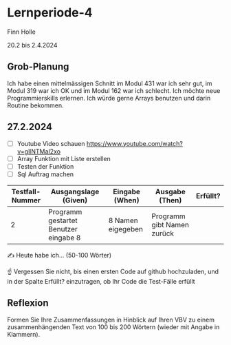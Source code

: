 # Lernperiode-4

Finn Holle

20.2 bis 2.4.2024

## Grob-Planung
Ich habe einen mittelmässigen Schnitt im Modul 431 war ich sehr gut, im Modul 319 war ich OK und im Modul 162 war ich schlecht. Ich möchte neue Programmierskills erlernen.
Ich würde gerne Arrays benutzen und darin Routine bekommen.

## 27.2.2024
- [ ] Youtube Video schauen https://www.youtube.com/watch?v=gllNTMaI2xo
- [ ] Array Funktion mit Liste erstellen
- [ ] Testen der Funktion
- [ ] Sql Auftrag machen

| Testfall-Nummer	| Ausgangslage (Given) | Eingabe (When)	| Ausgabe (Then)	| Erfüllt? |
| ----------------| ---------------------| ---------------| ----------------|----------|
|2  | Programm gestartet Benutzer eingabe 8| 8 Namen eigegeben| Programm gibt Namen zurück| |

✍️ Heute habe ich... (50-100 Wörter)

☝️ Vergessen Sie nicht, bis einen ersten Code auf github hochzuladen, und in der Spalte Erfüllt? einzutragen, ob Ihr Code die Test-Fälle erfüllt

## Reflexion
Formen Sie Ihre Zusammenfassungen in Hinblick auf Ihren VBV zu einem zusammenhängenden Text von 100 bis 200 Wörtern (wieder mit Angabe in Klammern).


